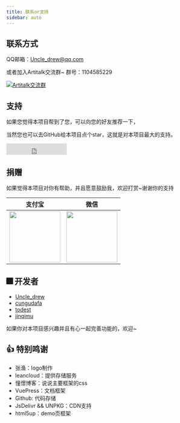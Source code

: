 ```yaml
---
title: 联系or支持
sidebar: auto
---
```

## 联系方式
QQ邮箱：Uncle_drew@qq.com

或者加入Artitalk交流群~  群号：1104585229

<a target="_blank" href="//shang.qq.com/wpa/qunwpa?idkey=520e7f864d39813525de483e40e50ffdea7f64715c88aca117169fcdbef6cd14"><img border="0" src="//pub.idqqimg.com/wpa/images/group.png" alt="Artitalk交流群" title="Artitalk交流群"></a>

## 支持
如果您觉得本项目帮到了您，可以向您的好友推荐一下，

当然您也可以去GitHub给本项目点个star，这就是对本项目最大的支持。

<iframe src="https://ghbtns.com/github-btn.html?user=drew233&repo=artitalk&type=star&count=true&size=large&v=2" frameborder="0" scrolling="0" width="160px" height="30px"></iframe>


## 捐赠
如果觉得本项目对你有帮助，并且愿意鼓励我，欢迎打赏~谢谢你的支持

|  支付宝   | 微信  |
|  ----  | ----  |
| <img width="135" src="https://cdn.jsdelivr.net/gh/drew233/cdn/zhifupay.jpg"> | <img width="135" src="https://cdn.jsdelivr.net/gh/drew233/cdn/weixinpay.png"> |


## 🎆 开发者
* [Uncle_drew](https://cndrew.cn/)
* [cungudafa](https://cungudafa.top/)
* [todest](https://blog.todest.cn/)
* [jinqimu](https://jinqimu.xyz/)

如果你对本项目感兴趣并且有心一起完善功能的，欢迎~

## 👍 特别鸣谢
* 张渔：logo制作
* leancloud：提供存储服务
* 憧憬博客：说说主要框架的css
* VuePress：文档框架
* Github: 代码存储
* JsDelivr && UNPKG：CDN支持
* html5up：demo页框架


<ins class="adsbygoogle"
     style="display:block"
     data-ad-format="fluid"
     data-ad-layout-key="-fb+5w+4e-db+86"
     data-ad-client="ca-pub-9420537843748923"
     data-ad-slot="8405286900"></ins>
<script>
     (adsbygoogle = window.adsbygoogle || []).push({});
</script>